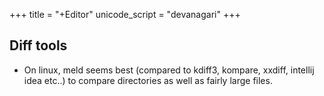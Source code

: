 +++
title = "+Editor"
unicode_script = "devanagari"
+++

## Diff tools
- On linux, meld seems best (compared to kdiff3, kompare, xxdiff, intellij idea etc..) to compare directories as well as fairly large files.